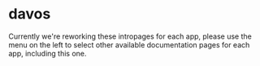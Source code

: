 # davos

Currently we're reworking these intropages for each app, please use the menu on the left to select other available documentation pages for each app, including this one.
